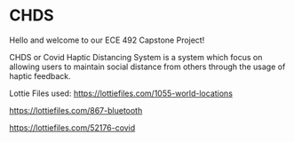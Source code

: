 # CHDS

Hello and welcome to our ECE 492 Capstone Project!

CHDS or Covid Haptic Distancing System is a system which focus on allowing users to maintain social distance from others through the usage of haptic feedback.

Lottie Files used:
https://lottiefiles.com/1055-world-locations

https://lottiefiles.com/867-bluetooth

https://lottiefiles.com/52176-covid
